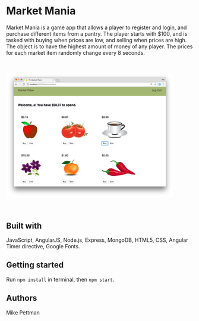 # Market Mania
Market Mania is a game app that allows a player to register and login, and purchase different items from a pantry. The player starts with $100, and is tasked with buying when prices are low, and selling when prices are high. The object is to have the highest amount of money of any player. The prices for each market item randomly change every 8 seconds.

<br>
<p>
<img src="server/public/images/pic1.png" width="450px" />
</p>
<br>

## Built with
JavaScript, AngularJS, Node.js, Express, MongoDB, HTML5, CSS, Angular Timer directive, Google Fonts.

## Getting started
Run ```npm install``` in terminal, then ```npm start```.

## Authors
Mike Pettman